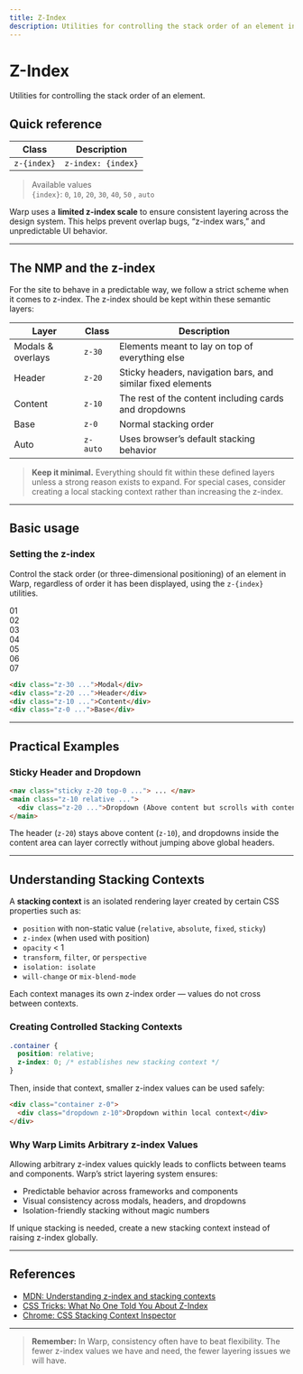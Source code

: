 ```yaml
---
title: Z-Index
description: Utilities for controlling the stack order of an element in Warp UnoCSS.
---
```


# Z-Index

Utilities for controlling the stack order of an element.

## Quick reference

| Class       | Description           |
|-------------|-----------------------|
| `z-{index}` | `z-index: {index}`    |

> Available values <br />
> `{index}`: `0`, `10`, `20`, `30`, `40`, `50` , `auto`

Warp uses a **limited z-index scale** to ensure consistent layering across the design system.
This helps prevent overlap bugs, “z-index wars,” and unpredictable UI behavior.

---

## The NMP and the z-index

For the site to behave in a predictable way, we follow a strict scheme when it comes to z-index.
The z-index should be kept within these semantic layers:

| Layer | Class | Description |
|--------|--------|-------------|
| Modals & overlays | `z-30` | Elements meant to lay on top of everything else |
| Header | `z-20` | Sticky headers, navigation bars, and similar fixed elements |
| Content | `z-10` | The rest of the content including cards and dropdowns |
| Base | `z-0` | Normal stacking order |
| Auto | `z-auto` | Uses browser’s default stacking behavior |

> **Keep it minimal.** Everything should fit within these defined layers unless a strong reason exists to expand.
> For special cases, consider creating a local stacking context rather than increasing the z-index.

---

## Basic usage

### Setting the z-index

Control the stack order (or three-dimensional positioning) of an element in Warp, regardless of order it has been displayed, using the `z-{index}` utilities.

<example-container>
  <div class="flex justify-center -space-x-24">
    <div class="w-80 h-80 rounded-full ex-box border s-border-inverted pd-bg-pink-500">01</div>
    <div class="w-80 h-80 rounded-full ex-box border s-border-inverted pd-bg-fuchsia-500 pd-shadow-md">02</div>
    <div class="w-80 h-80 rounded-full ex-box border s-border-inverted pd-bg-purple-500 pd-shadow-md">03</div>
    <div class="w-80 h-80 rounded-full ex-box border s-border-inverted pd-bg-violet-500 pd-shadow-md z-30">04</div>
    <div class="w-80 h-80 rounded-full ex-box border s-border-inverted pd-bg-indigo-500 pd-shadow-md z-20">05</div>
    <div class="w-80 h-80 rounded-full ex-box border s-border-inverted pd-bg-blue-500 pd-shadow-md z-10">06</div>
    <div class="w-80 h-80 rounded-full ex-box border s-border-inverted pd-bg-cyan-500 pd-shadow-md z-0">07</div>
  </div>
</example-container>

```html
<div class="z-30 ...">Modal</div>
<div class="z-20 ...">Header</div>
<div class="z-10 ...">Content</div>
<div class="z-0 ...">Base</div>
```

---

## Practical Examples

### Sticky Header and Dropdown

```html
<nav class="sticky z-20 top-0 ..."> ... </nav>
<main class="z-10 relative ...">
  <div class="z-20 ...">Dropdown (Above content but scrolls with content and goes underneath the sticky top)</div>
</main>
```
The header (`z-20`) stays above content (`z-10`),
and dropdowns inside the content area can layer correctly without jumping above global headers.

---

## Understanding Stacking Contexts

A **stacking context** is an isolated rendering layer created by certain CSS properties such as:

- `position` with non-static value (`relative`, `absolute`, `fixed`, `sticky`)
- `z-index` (when used with position)
- `opacity` < 1
- `transform`, `filter`, or `perspective`
- `isolation: isolate`
- `will-change` or `mix-blend-mode`

Each context manages its own z-index order — values do not cross between contexts.

### Creating Controlled Stacking Contexts

```css
.container {
  position: relative;
  z-index: 0; /* establishes new stacking context */
}
```

Then, inside that context, smaller z-index values can be used safely:

```html
<div class="container z-0">
  <div class="dropdown z-10">Dropdown within local context</div>
</div>
```

### Why Warp Limits Arbitrary z-index Values

Allowing arbitrary z-index values quickly leads to conflicts between teams and components.
Warp’s strict layering system ensures:

- Predictable behavior across frameworks and components
- Visual consistency across modals, headers, and dropdowns
- Isolation-friendly stacking without magic numbers

If unique stacking is needed, create a new stacking context instead of raising z-index globally.

---

## References

- [MDN: Understanding z-index and stacking contexts](https://developer.mozilla.org/en-US/docs/Web/CSS/CSS_positioned_layout/Understanding_z-index)
- [CSS Tricks: What No One Told You About Z-Index](https://css-tricks.com/what-no-one-told-you-about-z-index/)
- [Chrome: CSS Stacking Context Inspector](https://chromewebstore.google.com/detail/css-stacking-context-insp/apjeljpachdcjkgnamgppgfkmddadcki)

---

> **Remember:** In Warp, consistency often have to beat flexibility.
> The fewer z-index values we have and need, the fewer layering issues we will have.
